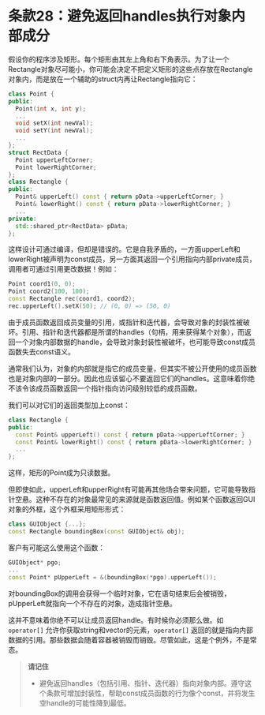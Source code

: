 # 条款28：避免返回handles执行对象内部成分

假设你的程序涉及矩形。每个矩形由其左上角和右下角表示。为了让一个Rectangle对象尽可能小，你可能会决定不把定义矩形的这些点存放在Rectangle对象内，而是放在一个辅助的struct内再让Rectangle指向它：

```cpp
class Point {
public:
  Point(int x, int y);
  ...
  void setX(int newVal);
  void setY(int newVal);
  ...
};
struct RectData {
  Point upperLeftCorner;
  Point lowerRightCorner;
};
class Rectangle {
public:
  Point& upperLeft() const { return pData->upperLeftCorner; }
  Point& lowerRight() const { return pData->lowerRightCorner; }
  ...
private:
  std::shared_ptr<RectData> pData;
};
```

这样设计可通过编译，但却是错误的。它是自我矛盾的，一方面upperLeft和lowerRight被声明为const成员，另一方面其返回一个引用指向内部private成员，调用者可通过引用更改数据！例如：

```cpp
Point coord1(0, 0);
Point coord2(100, 100);
const Rectangle rec(coord1, coord2);
rec.upperLeft().setX(50); // (0, 0) => (50, 0)
```

由于成员函数返回成员变量的引用，或指针和迭代器，会导致对象的封装性被破坏。引用、指针和迭代器都是所谓的handles（句柄，用来获得某个对象），而返回一个对象内部数据的handle，会导致对象封装性被破坏，也可能导致const成员函数失去const语义。

通常我们认为，对象的内部就是指它的成员变量，但其实不被公开使用的成员函数也是对象内部的一部分。因此也应该留心不要返回它们的handles。这意味着你绝不该令该成员函数返回一个指针指向访问级别较低的成员函数。

我们可以对它们的返回类型加上const：

```cpp
class Rectangle {
public:
  const Point& upperLeft() const { return pData->upperLeftCorner; }
  const Point& lowerRight() const { return pData->lowerRightCorner; }
  ...
};
```

这样，矩形的Point成为只读数据。

但即使如此，upperLeft和upperRight有可能再其他场合带来问题，它可能导致指针空悬。这种不存在的对象最常见的来源就是函数返回值。例如某个函数返回GUI对象的外框，这个外框采用矩形形式：

```cpp
class GUIObject {...};
const Rectangle boundingBox(const GUIObject& obj);
```

客户有可能这么使用这个函数：

```cpp
GUIObject* pgo;
...
const Point* pUpperLeft = &(boundingBox(*pgo).upperLeft());
```

对boundingBox的调用会获得一个临时对象，它在语句结束后会被销毁，pUpperLeft就指向一个不存在的对象，造成指针空悬。

这并不意味着你绝不可以让成员返回handle。有时候你必须那么做。如 `operator[]` 允许你获取string和vector的元素，`operator[]` 返回的就是指向内部数据的引用。那些数据会随着容器被销毁而销毁。尽管如此，这是个例外，不是常态。

> **请记住**
>
> - 避免返回handles（包括引用、指针、迭代器）指向对象内部。遵守这个条款可增加封装性，帮助const成员函数的行为像个const，并将发生空handle的可能性降到最低。